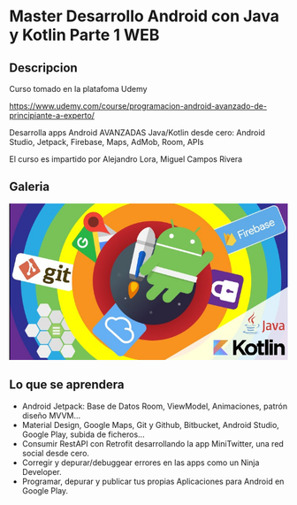 # Master Desarrollo Android con Java y Kotlin Parte 1 WEB

## Descripcion 

Curso tomado en la platafoma Udemy

https://www.udemy.com/course/programacion-android-avanzado-de-principiante-a-experto/

Desarrolla apps Android AVANZADAS Java/Kotlin desde cero: Android Studio, Jetpack, Firebase, Maps, AdMob, Room, APIs

El curso es impartido por Alejandro Lora, Miguel Campos Rivera

## Galeria

![MasterAndroid.PNG](imagenesRepo/MasterAndroid.PNG)

## Lo que se aprendera 

- Android Jetpack: Base de Datos Room, ViewModel, Animaciones, patrón diseño MVVM...
- Material Design, Google Maps, Git y Github, Bitbucket, Android Studio, Google Play, subida de ficheros...
- Consumir RestAPI con Retrofit desarrollando la app MiniTwitter, una red social desde cero.
- Corregir y depurar/debuggear errores en las apps como un Ninja Developer.
- Programar, depurar y publicar tus propias Aplicaciones para Android en Google Play.
